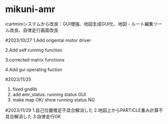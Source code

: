 # mikuni-amr
icartminiシステムから改良：GUI増強、地図生成GUI化、地図・ルート編集ツール改良、自律走行画面改良

#2023/10/27
1.Add origental motor driver

2.Add self running function

3.corrected matrix functions

4.Add gui operating fuction

#2023/11/25
1. fixed gndlib
2. add amr_status: running status GUI
3. make map OK/ show running status NG

#2023/11/29
1.自己位置推定不具合解消した
2.地図上からPARTICLE重み計算不具合解消した
3.自律走行OK
